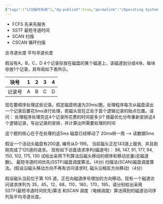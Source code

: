 ```yaml
---
{"tags":["LCU操作系统"],"dg-publish":true,"permalink":"/Operating System/LCU Operating System/专题八：磁盘调度算法大题/","dgPassFrontmatter":true,"noteIcon":"","created":"2025-08-15T09:39:30.419+08:00","updated":"2025-06-18T17:06:33.368+08:00"}
---
```



- FCFS 先来先服务
- SSTF 最短寻道时间
- SCAN 扫描
- CSCAN 循环扫描

总寻道长度 平均寻道长度

假设有A，B，C，D 4个记录存放在磁盘的某个磁道上，该磁道划分成4块，每块存放1个记录，其布局如下表所示。

| 块号  | 1   | 2   | 3   | 4   |
| --- | --- | --- | --- | --- |
| 记录号 | A   | B   | C   | D   |
现在要顺序处理这些记录。假定磁盘转速为20ms/圈，处理程序每次从磁盘读出一个记录后要花5ms进行处理，若磁头现在正处于首个逻辑记录的始点位置。请问：
处理程序处理完这4个记录所花费的时间是多少?
按最优化分布重新安排这4个逻辑记录，写出记录的安排，并计算出所需要处理的时间

这个题的核心在于在处理的这5ms 磁盘已经移动了
20ms转一周 --> 读数据5ms


假设一个活动头磁盘有200道, 编号从0-199。 当前磁头正在143道上服务,  并且刚刚完成了125道的请求。 现有如下访盘请求序列(磁道号)：
86, 147, 91, 177, 94, 150, 102, 175, 130
试给出采用下列算法后磁头移动的顺序和移动总量(总磁道数)。
最短寻道时间优先(SSTF)磁盘调度算法。(4分)
扫描法(SCAN)磁盘调度算法。(假设沿磁头移动方向不再有访问请求时, 磁头沿相反方向移动)（4分）


假设磁头当前位于第 105 道，正在向磁道序号增加的方向移动。现有一个磁道访问请求序列为 35，45，12，68，110，180，170，195，请分别给出采用 SSTF(最短寻道时间优先)算法 和SCAN 调度（电梯调度）算法得到的磁道访问序列及平均寻道长度。

